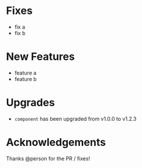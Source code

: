 # Fixes
- fix a
- fix b

# New Features
- feature a
- feature b

# Upgrades

- `component` has been upgraded from v1.0.0 to v1.2.3

# Acknowledgements

Thanks @person for the PR / fixes!
